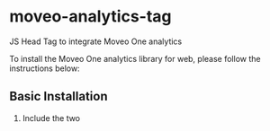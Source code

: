 # moveo-analytics-tag
JS Head Tag to integrate Moveo One analytics

To install the Moveo One analytics library for web, please follow the instructions below:

## Basic Installation

1. Include the two <script> lines at the very end of every page you want to track—just before each </body> tag. For example, on every HTML file:

```html
<!-- At the very end of the <body>, just before </body> -->
<script src="https://moveoonestorage.blob.core.windows.net/000-scripts/moveo-one-script.min.js"></script>
<script>
  // Initialize MoveoOne with their token
  const moveo = MoveoOne.init('YOUR_TOKEN_HERE');
</script>
```

### App Version Tracking

You can track your application version by setting it during initialization:

```html
<script>
  // Initialize with app version
  const moveo = MoveoOne.init('YOUR_TOKEN_HERE', {
    appVersion: '1.0.0'
  });
</script>
```

### Complete Configuration Options

```html
<script>
  const moveo = MoveoOne.init('YOUR_TOKEN_HERE', {
    appVersion: '1.0.0',        // Your app version
    locale: 'en-US',            // User locale
    test: 'false'               // Test mode flag
  });
</script>
```

## Prediction API

The MoveoOne library includes a prediction method that allows you to get real-time predictions from your trained models.

### Basic Usage

```javascript
// Initialize MoveoOne first
MoveoOne.init('YOUR_TOKEN_HERE');

// Get prediction from a model
MoveoOne.predict('your-model-id')
  .then(result => {
    if (result.success) {
      console.log('Prediction probability:', result.prediction_probability);
      console.log('Binary result:', result.prediction_binary);
    } else {
      console.log('Error:', result.message);
    }
  })
  .catch(error => {
    console.error('Unexpected error:', error);
  });
```

## Response Examples

### Success Response

```javascript
{
  success: true,
  status: 'success',
  prediction_probability: 0.85,
  prediction_binary: true
}
```

### Error Responses

#### Not Initialized
```javascript
{
  success: false,
  status: 'not_initialized',
  message: 'MoveoOne must be initialized before using predict method. Call MoveoOne.init() first.'
}
```

#### Invalid Model ID
```javascript
{
  success: false,
  status: 'invalid_model_id',
  message: 'Model ID is required and must be a non-empty string'
}
```

#### Model Loading/Validating (Pending State)
```javascript
{
  success: false,
  status: 'pending',
  message: 'Model is loading, please try again'
}
```

#### Model Not Found
```javascript
{
  success: false,
  status: 'not_found',
  message: 'Model not found or not accessible'
}
```

#### Conflict Error
```javascript
{
  success: false,
  status: 'conflict',
  message: 'Model conflict or resource already exists'
}
```

#### Server Error
```javascript
{
  success: false,
  status: 'server_error',
  message: 'Server error processing prediction request'
}
```

#### Network Error
```javascript
{
  success: false,
  status: 'network_error',
  message: 'Network error - please check your connection'
}
```

#### Timeout
```javascript
{
  success: false,
  status: 'timeout',
  message: 'Request timed out after 5 seconds'
}
```

## Notes

- The `predict` method is **non-blocking** and won't affect your website's performance
- All requests have a 5-second timeout to prevent hanging
- The method automatically uses the current session ID from the MoveoOne instance
- **202 responses are normal pending states** - models may need time to load or validate
- The method returns a Promise, so you can use async/await or .then()/.catch()
- Check `success: true` for complete predictions (only when `status: 'success'`)
